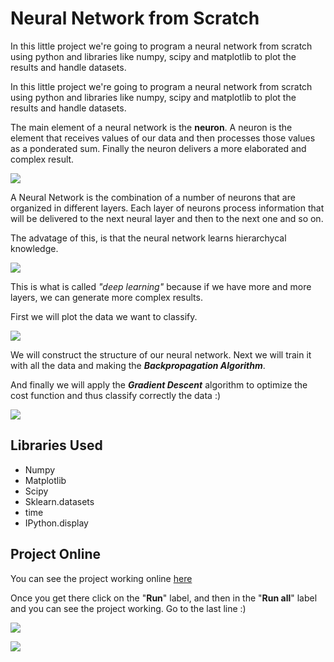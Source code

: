 # Neural Network from Scratch
In this little project we're going to program a neural network from scratch using python and libraries like numpy, scipy and matplotlib to plot the results and handle datasets.

In this little project we're going to program a neural network from scratch using python and libraries like numpy, scipy and matplotlib to plot the results and handle datasets.

The main element of a neural network is the **neuron**. A neuron is the element that receives values of our data and then processes those values as a ponderated sum. Finally the neuron delivers a more elaborated and complex result.

![](https://i.imgur.com/3DMkupgm.png)

A Neural Network is the combination of a number of neurons that are organized in different layers. Each layer of neurons process information that will be delivered to the next neural layer and then to the next one and so on. 

The advatage of this, is that the neural network learns hierarchycal knowledge.

![](https://i.imgur.com/EoAVs7mm.png)

This is what is called _"deep learning"_ because if we have more and more layers, we can generate more complex results.

First we will plot the data we want to classify.

![](https://i.imgur.com/j5HURv1m.png)

We will construct the structure of our neural network. Next we will train it with all the data and making the **_Backpropagation Algorithm_**.

And finally we will apply the **_Gradient Descent_** algorithm to optimize the cost function and thus classify correctly the data :)

![](https://i.imgur.com/p1yzetTm.png)


## Libraries Used
- Numpy
- Matplotlib
- Scipy
- Sklearn.datasets
- time
- IPython.display

## Project Online
You can see the project working online [here](https://colab.research.google.com/drive/1mtARq6cZVv-Maw7kr_eSrGKnotAeU6Xt?usp=sharing "here")

Once you get there click on the "**Run**" label, and then in the "**Run all**" label and you can see the project working. Go to the last line :)

![](https://i.imgur.com/5x809Tol.png)

![](https://i.imgur.com/4pFYcq1l.png)
